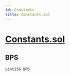 ```yaml
---
id: Constants
title: Constants.sol
---
```

# [Constants.sol](https://github.com/chromatic-protocol/contracts/tree/main/contracts/core/libraries/Constants.sol)

## BPS

```solidity
uint256 BPS
```

